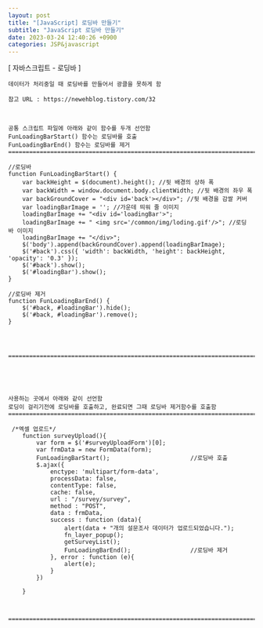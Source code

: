 ```yaml
---
layout: post
title: "[JavaScript] 로딩바 만들기"
subtitle: "JavaScript 로딩바 만들기"
date: 2023-03-24 12:40:26 +0900
categories: JSP&javascript
---
```

[ 자바스크립트 - 로딩바 ]


	데이터가 처리중일 때 로딩바를 만들어서 광클을 못하게 함 

	참고 URL : https://newehblog.tistory.com/32



	공통 스크립트 파일에 아래와 같이 함수를 두개 선언함
	FunLoadingBarStart() 함수는 로딩바를 호출
	FunLoadingBarEnd() 함수는 로딩바를 제거
	=====================================================================================================================================================

	//로딩바
	function FunLoadingBarStart() {
		var backHeight = $(document).height(); //뒷 배경의 상하 폭
		var backWidth = window.document.body.clientWidth; //뒷 배경의 좌우 폭
		var backGroundCover = "<div id='back'></div>"; //뒷 배경을 감쌀 커버
		var loadingBarImage = ''; //가운데 띄워 줄 이미지
		loadingBarImage += "<div id='loadingBar'>";
		loadingBarImage += " <img src='/common/img/loding.gif'/>"; //로딩 바 이미지
		loadingBarImage += "</div>";
		$('body').append(backGroundCover).append(loadingBarImage);
		$('#back').css({ 'width': backWidth, 'height': backHeight, 'opacity': '0.3' });
		$('#back').show();
		$('#loadingBar').show();
	}

	//로딩바 제거
	function FunLoadingBarEnd() {
		$('#back, #loadingBar').hide();
		$('#back, #loadingBar').remove();
	}




	=====================================================================================================================================================





	사용하는 곳에서 아래와 같이 선언함
	로딩이 걸리기전에 로딩바를 호출하고, 완료되면 그때 로딩바 제거함수를 호출함
	=====================================================================================================================================================

	 /*엑셀 업로드*/
		function surveyUpload(){
			var form = $('#surveyUploadForm')[0];
			var frmData = new FormData(form);
			FunLoadingBarStart();						//로딩바 호출
			$.ajax({
				enctype: 'multipart/form-data',
				processData: false,
				contentType: false,
				cache: false,
				url : "/survey/survey",
				method : "POST",
				data : frmData,
				success : function (data){
					alert(data + "개의 설문조사 데이터가 업로드되었습니다.");
					fn_layer_popup();
					getSurveyList();
					FunLoadingBarEnd();					//로딩바 제거
				}, error : function (e){
					alert(e);
				}
			})

		}



	=====================================================================================================================================================
                                                                                                                                                                                                                                                                                                                                                                                                                                                                                                                                                                                                                                                                                                                                                                                                                                                                                                                                                                                                                                                                                                                                                                                                                                                                                                                                                                                                                                                                                                                                                                                                                                                                                                                                                                                                                                                                                                                                                                                                                                                                                                                                                                                                                                                                                                                                                                            
